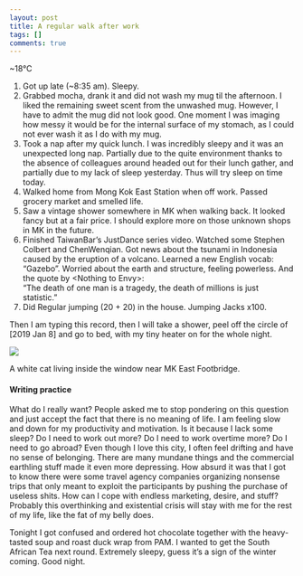 ```yaml
---
layout: post
title: A regular walk after work
tags: []
comments: true
---
```

\~18°C

1.  Got up late (\~8:35 am). Sleepy.
2.  Grabbed mocha, drank it and did not wash my mug til the afternoon. I
    liked the remaining sweet scent from the unwashed mug. However, I
    have to admit the mug did not look good. One moment I was imaging
    how messy it would be for the internal surface of my stomach, as I
    could not ever wash it as I do with my mug.
3.  Took a nap after my quick lunch. I was incredibly sleepy and it was
    an unexpected long nap. Partially due to the quite environment
    thanks to the absence of colleagues around headed out for their
    lunch gather, and partially due to my lack of sleep yesterday. Thus
    will try sleep on time today.
4.  Walked home from Mong Kok East Station when off work. Passed grocery
    market and smelled life.
5.  Saw a vintage shower somewhere in MK when walking back. It looked
    fancy but at a fair price. I should explore more on those unknown
    shops in MK in the future.
6.  Finished TaiwanBar’s JustDance series video. Watched some Stephen
    Colbert and ChenWenqian. Got news about the tsunami in Indonesia
    caused by the eruption of a volcano. Learned a new English vocab:
    “Gazebo”. Worried about the earth and structure, feeling powerless.
    And the quote by \<Nothing to Envy\>: \
    “The death of one man is a tragedy, the death of millions is just
    statistic.”
7.  Did Regular jumping (20 + 20) in the house. Jumping Jacks x100.

Then I am typing this record, then I will take a shower, peel off the
circle of [2019 Jan 8] and go to bed, with my tiny heater on for
the whole night.

![](https://cdn-images-1.medium.com/max/800/1*HRMHCGyrEWD5dIs2X5ZvkA.jpeg)

A white cat living inside the window near MK East Footbridge.

#### Writing practice

What do I really want? People asked me to stop pondering on this
question and just accept the fact that there is no meaning of life. I am
feeling slow and down for my productivity and motivation. Is it because
I lack some sleep? Do I need to work out more? Do I need to work
overtime more? Do I need to go abroad? Even though I love this city, I
often feel drifting and have no sense of belonging. There are many
mundane things and the commercial earthling stuff made it even more
depressing. How absurd it was that I got to know there were some travel
agency companies organizing nonsense trips that only meant to exploit
the participants by pushing the purchase of useless shits. How can I
cope with endless marketing, desire, and stuff? Probably this
overthinking and existential crisis will stay with me for the rest of my
life, like the fat of my belly does.

Tonight I got confused and ordered hot chocolate together with the
heavy-tasted soup and roast duck wrap from PAM. I wanted to get the
South African Tea next round. Extremely sleepy, guess it’s a sign of the
winter coming. Good night.
